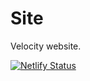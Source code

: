 # Site
Velocity website.

[![Netlify Status](https://api.netlify.com/api/v1/badges/15eda28e-2cdc-4a9d-94f1-af1ea44e7b36/deploy-status)](https://app.netlify.com/sites/velocity-discord/deploys)
